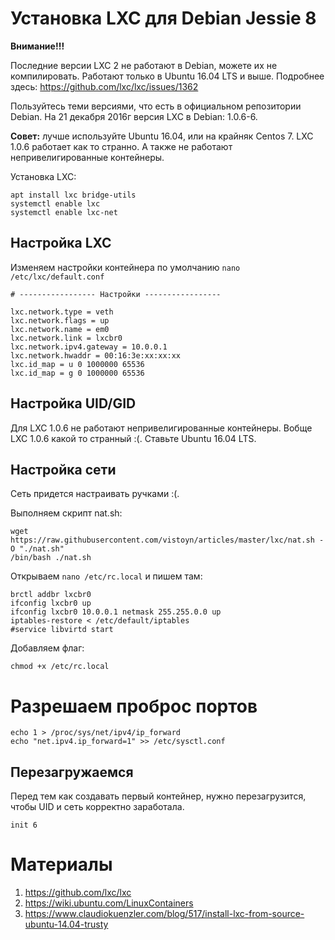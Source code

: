# Установка LXC для Debian Jessie 8


**Внимание!!!**

Последние версии LXC 2 не работают в Debian, можете их не компилировать. Работают только в Ubuntu 16.04 LTS и выше.
Подробнее здесь: https://github.com/lxc/lxc/issues/1362

Пользуйтесь теми версиями, что есть в официальном репозитории Debian. На 21 декабря 2016г версия LXC в Debian: 1.0.6-6.

**Совет:** лучше используйте Ubuntu 16.04, или на крайняк Centos 7. LXC 1.0.6 работает как то странно. А также не работают непривелигированные контейнеры.


Установка LXC:
```
apt install lxc bridge-utils
systemctl enable lxc
systemctl enable lxc-net
```


## Настройка LXC

Изменяем настройки контейнера по умолчанию `nano /etc/lxc/default.conf`

```
# ----------------- Настройки -----------------

lxc.network.type = veth
lxc.network.flags = up
lxc.network.name = em0
lxc.network.link = lxcbr0
lxc.network.ipv4.gateway = 10.0.0.1
lxc.network.hwaddr = 00:16:3e:xx:xx:xx
lxc.id_map = u 0 1000000 65536
lxc.id_map = g 0 1000000 65536
```


## Настройка UID/GID

Для LXC 1.0.6 не работают непривелигированные контейнеры. 
Вобще LXC 1.0.6 какой то странный :(.
Ставьте Ubuntu 16.04 LTS.


## Настройка сети

Сеть придется настраивать ручками :(.


Выполняем скрипт nat.sh:
```
wget https://raw.githubusercontent.com/vistoyn/articles/master/lxc/nat.sh -O "./nat.sh"
/bin/bash ./nat.sh
```

Открываем `nano /etc/rc.local` и пишем там:
```
brctl addbr lxcbr0
ifconfig lxcbr0 up
ifconfig lxcbr0 10.0.0.1 netmask 255.255.0.0 up
iptables-restore < /etc/default/iptables
#service libvirtd start
```

Добавляем флаг:
```
chmod +x /etc/rc.local
```


# Разрешаем проброс портов
```
echo 1 > /proc/sys/net/ipv4/ip_forward
echo "net.ipv4.ip_forward=1" >> /etc/sysctl.conf
```



## Перезагружаемся

Перед тем как создавать первый контейнер, нужно перезагрузится, чтобы UID и сеть корректно заработала.

```
init 6
```


# Материалы
1. https://github.com/lxc/lxc
2. https://wiki.ubuntu.com/LinuxContainers
3. https://www.claudiokuenzler.com/blog/517/install-lxc-from-source-ubuntu-14.04-trusty
 
